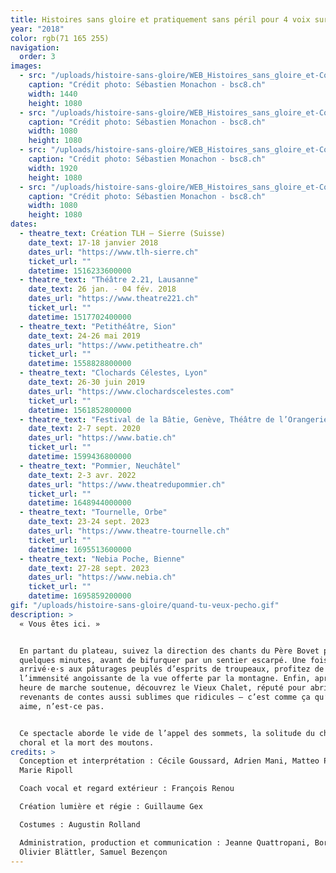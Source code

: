 ```yaml
---
title: Histoires sans gloire et pratiquement sans péril pour 4 voix sur pente raide
year: "2018"
color: rgb(71 165 255)
navigation:
  order: 3
images:
  - src: "/uploads/histoire-sans-gloire/WEB_Histoires_sans_gloire_et-Collectif_moitiÇ_moitiÇ_moitiÇ-TLH-Sierre-16_janvier_2018-Photo_c_SÇbastien_Monachon_09_8Y2A6085_LR.jpg"
    caption: "Crédit photo: Sébastien Monachon - bsc8.ch"
    width: 1440
    height: 1080
  - src: "/uploads/histoire-sans-gloire/WEB_Histoires_sans_gloire_et-Collectif_moitiÇ_moitiÇ_moitiÇ-TLH-Sierre-16_janvier_2018-Photo_c_SÇbastien_Monachon_14_8Y2A6122_LR.jpg"
    caption: "Crédit photo: Sébastien Monachon - bsc8.ch"
    width: 1080
    height: 1080
  - src: "/uploads/histoire-sans-gloire/WEB_Histoires_sans_gloire_et-Collectif_moitiÇ_moitiÇ_moitiÇ-TLH-Sierre-16_janvier_2018-Photo_c_SÇbastien_Monachon_26_NS5C6326_LR.jpg"
    caption: "Crédit photo: Sébastien Monachon - bsc8.ch"
    width: 1920
    height: 1080
  - src: "/uploads/histoire-sans-gloire/WEB_Histoires_sans_gloire_et-Collectif_moitiÇ_moitiÇ_moitiÇ-TLH-Sierre-16_janvier_2018-Photo_c_SÇbastien_Monachon_28_NS5C6337_LR.jpg"
    caption: "Crédit photo: Sébastien Monachon - bsc8.ch"
    width: 1080
    height: 1080
dates:
  - theatre_text: Création TLH – Sierre (Suisse)
    date_text: 17-18 janvier 2018
    dates_url: "https://www.tlh-sierre.ch"
    ticket_url: ""
    datetime: 1516233600000
  - theatre_text: "Théâtre 2.21, Lausanne"
    date_text: 26 jan. - 04 fév. 2018
    dates_url: "https://www.theatre221.ch"
    ticket_url: ""
    datetime: 1517702400000
  - theatre_text: "Petithéâtre, Sion"
    date_text: 24-26 mai 2019
    dates_url: "https://www.petitheatre.ch"
    ticket_url: ""
    datetime: 1558828800000
  - theatre_text: "Clochards Célestes, Lyon"
    date_text: 26-30 juin 2019
    dates_url: "https://www.clochardscelestes.com"
    ticket_url: ""
    datetime: 1561852800000
  - theatre_text: "Festival de la Bâtie, Genève, Théâtre de l’Orangerie"
    date_text: 2-7 sept. 2020
    dates_url: "https://www.batie.ch"
    ticket_url: ""
    datetime: 1599436800000
  - theatre_text: "Pommier, Neuchâtel"
    date_text: 2-3 avr. 2022
    dates_url: "https://www.theatredupommier.ch"
    ticket_url: ""
    datetime: 1648944000000
  - theatre_text: "Tournelle, Orbe"
    date_text: 23-24 sept. 2023
    dates_url: "https://www.theatre-tournelle.ch"
    ticket_url: ""
    datetime: 1695513600000
  - theatre_text: "Nebia Poche, Bienne"
    date_text: 27-28 sept. 2023
    dates_url: "https://www.nebia.ch"
    ticket_url: ""
    datetime: 1695859200000
gif: "/uploads/histoire-sans-gloire/quand-tu-veux-pecho.gif"
description: >
  « Vous êtes ici. »


  En partant du plateau, suivez la direction des chants du Père Bovet pendant
  quelques minutes, avant de bifurquer par un sentier escarpé. Une fois
  arrivé·e·s aux pâturages peuplés d’esprits de troupeaux, profitez de
  l’immensité angoissante de la vue offerte par la montagne. Enfin, après une
  heure de marche soutenue, découvrez le Vieux Chalet, réputé pour abriter des
  revenants de contes aussi sublimes que ridicules – c’est comme ça qu’on les
  aime, n’est-ce pas.


  Ce spectacle aborde le vide de l’appel des sommets, la solitude du chant
  choral et la mort des moutons.
credits: >
  Conception et interprétation : Cécile Goussard, Adrien Mani, Matteo Prandi,
  Marie Ripoll

  Coach vocal et regard extérieur : François Renou

  Création lumière et régie : Guillaume Gex

  Costumes : Augustin Rolland

  Administration, production et communication : Jeanne Quattropani, Boris Degex,
  Olivier Blättler, Samuel Bezençon
---
```

